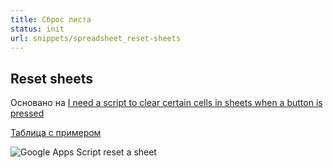 ```yaml
---
title: Сброс листа
status: init
url: snippets/spreadsheet_reset-sheets
---
```


## Reset sheets

Основано на [I need a script to clear certain cells in sheets when a button is pressed](https://support.google.com/docs/thread/5809954?msgid=5809954)

[Таблица с примером](https://docs.google.com/spreadsheets/d/1g8cCxofljFhq_J72sT5tvZZbeMTD5Wc8akHeXetCeDw/edit?usp=sharing)

![Google Apps Script reset a sheet](https://raw.githubusercontent.com/contributorpw/google-apps-script-snippets/master/snippets/spreadsheet_reset-sheets/screenrecord.gif)
